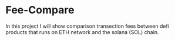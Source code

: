 # Fee-Compare
In this project I will show comparison transection fees between defi products that runs on ETH network and the solana (SOL) chain.
